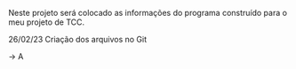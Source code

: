 Neste projeto será colocado as informações do programa construído para o meu projeto de TCC.

26/02/23 Criação dos arquivos no Git    

-> A